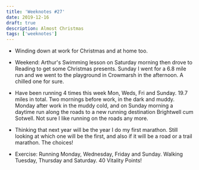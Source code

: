 ```yaml
---
title: 'Weeknotes #27'
date: 2019-12-16
draft: true
description: Almost Christmas
tags: ['weeknotes']
---
```


- Winding down at work for Christmas and at home too.

- Weekend: Arthur's Swimming lesson on Saturday morning then drove to Reading to get some Christmas presents. Sunday I went for a 6.8 mile run and we went to the playground in Crowmarsh in the afternoon. A chilled one for sure.

- Have been running 4 times this week Mon, Weds, Fri and Sunday. 19.7 miles in total. Two mornings before work, in the dark and muddy. Monday after work in the muddy cold, and on Sunday morning a daytime run along the roads to a new running destination Brightwell cum Sotwell. Not sure I like running on the roads any more.

- Thinking that next year will be the year I do my first marathon. Still looking at which one will be the first, and also if it will be a road or a trail marathon. The choices!

- Exercise: Running Monday, Wednesday, Friday and Sunday. Walking Tuesday, Thursday and Saturday. 40 Vitality Points!

